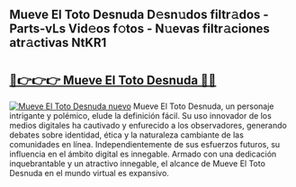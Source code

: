 ## Mueve El Toto Desnuda D𝚎sn𝚞dos filtr𝚊dos - Parts-vLs Vid𝚎os f𝚘tos - N𝚞evas filtr𝚊ciones atr𝚊ctivas NtKR1

# <h2><a href="http://mb6sqn.tromn.icu/?c=Mueve+El+Toto+Desnuda">🔗👉👉👉 Mueve El Toto Desnuda 🔗🔗</a></h2>

[![Mueve El Toto Desnuda nuevo](https://i.imgur.com/pEAQMta.gif)](http://mb6sqn.tromn.icu/?c=Mueve+El+Toto+Desnuda)
Mueve El Toto Desnuda, un personaje intrigante y polémico, elude la definición fácil. Su uso innovador de los medios digitales ha cautivado y enfurecido a los observadores, generando debates sobre identidad, ética y la naturaleza cambiante de las comunidades en línea. Independientemente de sus esfuerzos futuros, su influencia en el ámbito digital es innegable. Armado con una dedicación inquebrantable y un atractivo innegable, el alcance de Mueve El Toto Desnuda en el mundo virtual es expansivo.

